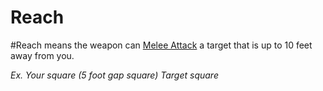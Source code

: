 # Reach
#Reach means the weapon can [Melee Attack](../../../../../Game%20Procedures/Melee%20Attack.md) a target that is up to 10 feet away from you.

*Ex. Your square (5 foot gap square) Target square*